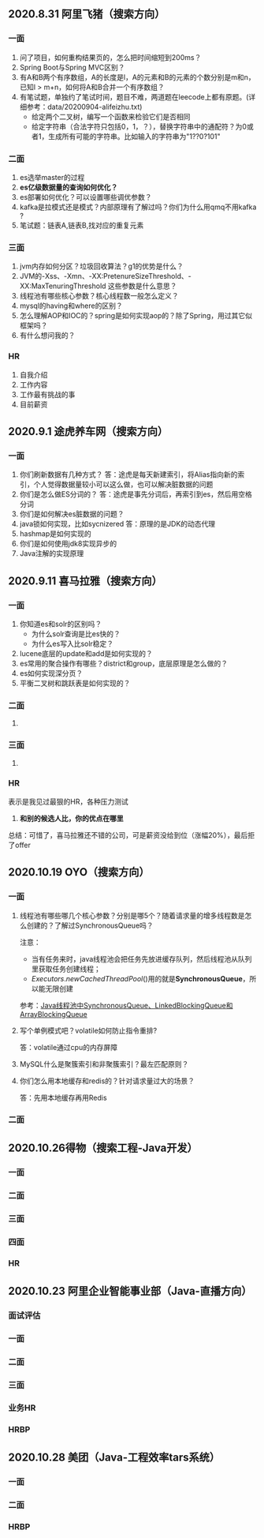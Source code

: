 ## 2020.8.31 阿里飞猪（搜索方向）

### 一面

1. 问了项目，如何重构结果页的，怎么把时间缩短到200ms？
2. Spring Boot与Spring MVC区别？
3. 有A和B两个有序数组，A的长度是l，A的元素和B的元素的个数分别是m和n，已知l > m+n，如何将A和B合并一个有序数组？
4. 有笔试题，单独约了笔试时间，题目不难，两道题在leecode上都有原题。(详细参考：data/20200904-alifeizhu.txt)
   - 给定两个二叉树，编写一个函数来检验它们是否相同
   - 给定字符串（合法字符只包括0，1，？），替换字符串中的通配符？为0或者1，生成所有可能的字符串。比如输入的字符串为"1??0?101"

### 二面
1. es选举master的过程
2. **es亿级数据量的查询如何优化？**
3. es部署如何优化？可以设置哪些调优参数？
4. kafka是拉模式还是模式？内部原理有了解过吗？你们为什么用qmq不用kafka ?
5. 笔试题：链表A,链表B,找对应的重复元素

### 三面
1. jvm内存如何分区？垃圾回收算法？g1的优势是什么？
2. JVM的-Xss、-Xmn、-XX:PretenureSizeThreshold、-XX:MaxTenuringThreshold 这些参数是什么意思？
3. 线程池有哪些核心参数？核心线程数一般怎么定义？
4. mysql的having和where的区别？
5. 怎么理解AOP和IOC的？spring是如何实现aop的？除了Spring，用过其它似框架吗？
6. 有什么想问我的？

### HR
1. 自我介绍
2. 工作内容
3. 工作最有挑战的事
4. 目前薪资

## 2020.9.1 途虎养车网（搜索方向）
### 一面
1. 你们刷新数据有几种方式？
   答：途虎是每天新建索引，将Alias指向新的索引，个人觉得数据量较小可以这么做，也可以解决脏数据的问题
2. 你们是怎么做ES分词的？
   答：途虎是事先分词后，再索引到es，然后用空格分词
3. 你们是如何解决es脏数据的问题？
4. java锁如何实现，比如sycnizered
   答：原理的是JDK的动态代理
5. hashmap是如何实现的
6. 你们是如何使用jdk8实现异步的
7. Java注解的实现原理

## 2020.9.11 喜马拉雅（搜索方向）
### 一面

1. 你知道es和solr的区别吗？
   - 为什么solr查询是比es快的？
   - 为什么es写入比solr稳定？
2. lucene底层的update和add是如何实现的？
3. es常用的聚合操作有哪些？district和group，底层原理是怎么做的？
4. es如何实现深分页？
5. 平衡二叉树和跳跃表是如何实现的？

### 二面 

1. 

### 三面

1. 

### HR

表示是我见过最狠的HR，各种压力测试

1. **和别的候选人比，你的优点在哪里**

总结：可惜了，喜马拉雅还不错的公司，可是薪资没给到位（涨幅20%），最后拒了offer


## 2020.10.19 OYO（搜索方向）

### 一面

1. 线程池有哪些哪几个核心参数？分别是哪5个？随着请求量的增多线程数是怎么创建的？了解过SynchronousQueue吗？	

   注意：

   - 当有任务来时，java线程池会把任务先放进缓存队列，然后线程池从队列里获取任务创建线程；
   - *Executors*.*newCachedThreadPool*()用的就是**SynchronousQueue**，所以能无限创建

   参考：[Java线程池中SynchronousQueue、LinkedBlockingQueue和ArrayBlockingQueue](https://xmcf.me/?p=346)

2. 写个单例模式吧？volatile如何防止指令重排?

   答：volatile通过cpu的内存屏障

3. MySQL什么是聚簇索引和非聚簇索引？最左匹配原则？

4. 你们怎么用本地缓存和redis的？针对请求量过大的场景？

   答：先用本地缓存再用Redis

### 二面

## 2020.10.26得物（搜索工程-Java开发）
### 一面
### 二面
### 三面
### 四面
### HR

## 2020.10.23 阿里企业智能事业部（Java-直播方向）
### 面试评估
### 一面
### 二面
### 三面
### 业务HR
### HRBP

## 2020.10.28 美团（Java-工程效率tars系统）
### 一面
### 二面
### HRBP
